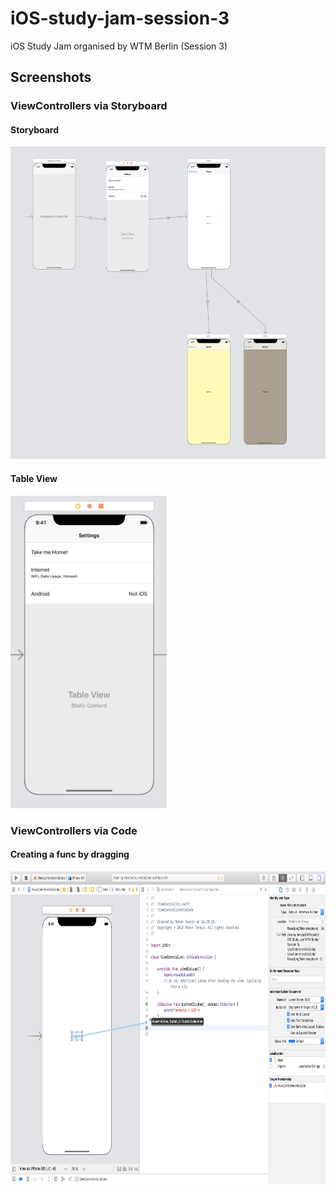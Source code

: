 # iOS-study-jam-session-3
iOS Study Jam organised by WTM Berlin (Session 3)

## Screenshots

### ViewControllers via Storyboard

#### Storyboard
<img src="https://github.com/rohan20/iOS-study-jam-session-3/blob/master/Storyboard.png" height="500">

#### Table View
<img src="https://github.com/rohan20/iOS-study-jam-session-3/blob/master/TableView.png" height="500">

<br>

### ViewControllers via Code

#### Creating a func by dragging
<img src="https://github.com/rohan20/iOS-study-jam-session-3/blob/master/CreateFuncByDragging.png" height="500">
